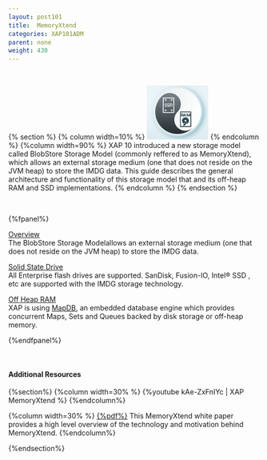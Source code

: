 ```yaml
---
layout: post101
title:  MemoryXtend
categories: XAP101ADM
parent: none
weight: 430
---
```


<br>

{% section %}
{% column  width=10% %}
![flash-imdg.png](/attachment_files/subject/flash-imdg.png)
{% endcolumn %}
{%column width=90% %}
XAP 10 introduced a new storage model called BlobStore Storage Model (commonly reffered to as MemoryXtend), which allows an external storage medium (one that does not reside on the JVM heap) to store the IMDG data. This guide describes the general architecture and functionality of this storage model that and its off-heap RAM and SSD implementations.
{% endcolumn %}
{% endsection %}

<br>


{%fpanel%}

[Overview](./memoryxtend-overview.html)<br>
The BlobStore Storage Modelallows an external storage medium (one that does not reside on the JVM heap) to store the IMDG data.

[Solid State Drive](./memoryxtend-ssd.html)<br>
All Enterprise flash drives are supported. SanDisk, Fusion-IO, Intel® SSD , etc are supported with the IMDG storage technology.

[Off Heap RAM](./memoryxtend-ohr.html)<br>
XAP is using [MapDB](http://www.mapdb.org/), an embedded database engine which provides concurrent Maps, Sets and Queues backed by disk storage or off-heap memory.

{%endfpanel%}

<br>

#### Additional Resources

{%section%}
{%column width=30%  %}
{%youtube kAe-ZxFnIYc | XAP MemoryXtend %}
{%endcolumn%}

{%column width=30%  %}
[{%pdf%}](/download_files/White-Paper-ssd-V2.pdf)
This MemoryXtend white paper provides a high level overview of the technology and motivation behind MemoryXtend.
{%endcolumn%}

{%endsection%}

